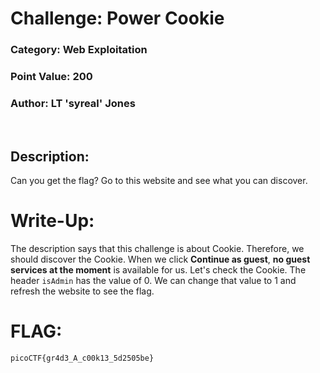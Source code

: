 # **Challenge:** Power Cookie

### **Category:** Web Exploitation
### **Point Value:** 200
### **Author:** LT 'syreal' Jones
<br>

## **Description:**
Can you get the flag? Go to this website and see what you can discover.

# **Write-Up:**
The description says that this challenge is about Cookie. Therefore, we should discover the Cookie.
When we click **Continue as guest**, **no guest services at the moment** is available for us. Let's check the Cookie. The header `isAdmin` has the value of 0. We can change that value to 1 and refresh the website to see the flag.
# **FLAG:** 
```
picoCTF{gr4d3_A_c00k13_5d2505be}
```
